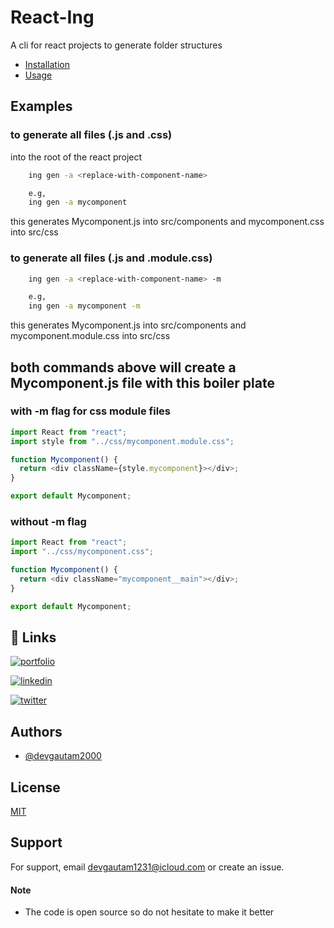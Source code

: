 # React-Ing

A cli for react projects to generate folder structures

- [Installation](https://github.com/DevGautam2000/React_Ing/blob/master/installation.md)
- [Usage](https://github.com/DevGautam2000/React_Ing/blob/master/usage.md)

## Examples

### to generate all files (.js and .css)

into the root of the react project

```bash
    ing gen -a <replace-with-component-name>

    e.g,
    ing gen -a mycomponent
```

this generates Mycomponent.js into src/components
and mycomponent.css into src/css

### to generate all files (.js and .module.css)

```bash
    ing gen -a <replace-with-component-name> -m

    e.g,
    ing gen -a mycomponent -m
```

this generates Mycomponent.js into src/components
and mycomponent.module.css into src/css

## both commands above will create a Mycomponent.js file with this boiler plate

### with -m flag for css module files

```javascript
import React from "react";
import style from "../css/mycomponent.module.css";

function Mycomponent() {
  return <div className={style.mycomponent}></div>;
}

export default Mycomponent;
```

### without -m flag

```javascript
import React from "react";
import "../css/mycomponent.css";

function Mycomponent() {
  return <div className="mycomponent__main"></div>;
}

export default Mycomponent;
```

## 🔗 Links

[![portfolio](https://img.shields.io/badge/my_portfolio-000?style=for-the-badge&logo=ko-fi&logoColor=white)](https://inginer.me/)

[![linkedin](https://img.shields.io/badge/linkedin-0A66C2?style=for-the-badge&logo=linkedin&logoColor=white)](https://www.linkedin.com/in/gautam-chandra-saha-896735205/)

[![twitter](https://img.shields.io/badge/twitter-1DA1F2?style=for-the-badge&logo=twitter&logoColor=white)](https://twitter.com/gautam1200)

## Authors

- [@devgautam2000](https://www.github.com/devgautam2000)

## License

[MIT](https://choosealicense.com/licenses/mit/)

## Support

For support, email devgautam1231@icloud.com or create an issue.

#### Note

- The code is open source so do not hesitate to make it better

